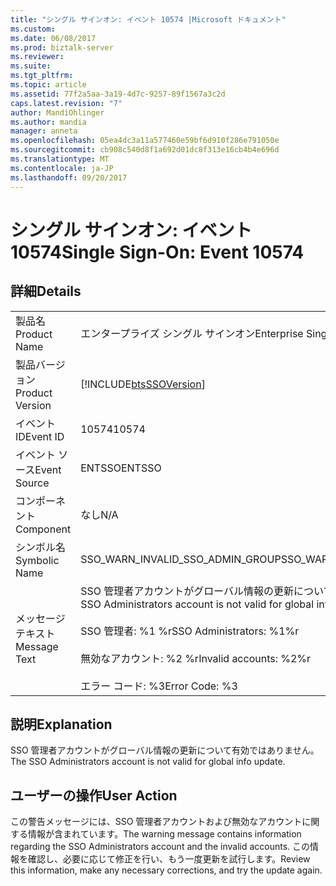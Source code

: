 ```yaml
---
title: "シングル サインオン: イベント 10574 |Microsoft ドキュメント"
ms.custom: 
ms.date: 06/08/2017
ms.prod: biztalk-server
ms.reviewer: 
ms.suite: 
ms.tgt_pltfrm: 
ms.topic: article
ms.assetid: 77f2a5aa-3a19-4d7c-9257-89f1567a3c2d
caps.latest.revision: "7"
author: MandiOhlinger
ms.author: mandia
manager: anneta
ms.openlocfilehash: 05ea4dc3a11a577460e59bf6d910f286e791050e
ms.sourcegitcommit: cb908c540d8f1a692d01dc8f313e16cb4b4e696d
ms.translationtype: MT
ms.contentlocale: ja-JP
ms.lasthandoff: 09/20/2017
---
```

# <a name="single-sign-on-event-10574"></a><span data-ttu-id="51243-102">シングル サインオン: イベント 10574</span><span class="sxs-lookup"><span data-stu-id="51243-102">Single Sign-On: Event 10574</span></span>
## <a name="details"></a><span data-ttu-id="51243-103">詳細</span><span class="sxs-lookup"><span data-stu-id="51243-103">Details</span></span>  
  
|||  
|-|-|  
|<span data-ttu-id="51243-104">製品名</span><span class="sxs-lookup"><span data-stu-id="51243-104">Product Name</span></span>|<span data-ttu-id="51243-105">エンタープライズ シングル サインオン</span><span class="sxs-lookup"><span data-stu-id="51243-105">Enterprise Single Sign-On</span></span>|  
|<span data-ttu-id="51243-106">製品バージョン</span><span class="sxs-lookup"><span data-stu-id="51243-106">Product Version</span></span>|[!INCLUDE[btsSSOVersion](../includes/btsssoversion-md.md)]|  
|<span data-ttu-id="51243-107">イベント ID</span><span class="sxs-lookup"><span data-stu-id="51243-107">Event ID</span></span>|<span data-ttu-id="51243-108">10574</span><span class="sxs-lookup"><span data-stu-id="51243-108">10574</span></span>|  
|<span data-ttu-id="51243-109">イベント ソース</span><span class="sxs-lookup"><span data-stu-id="51243-109">Event Source</span></span>|<span data-ttu-id="51243-110">ENTSSO</span><span class="sxs-lookup"><span data-stu-id="51243-110">ENTSSO</span></span>|  
|<span data-ttu-id="51243-111">コンポーネント</span><span class="sxs-lookup"><span data-stu-id="51243-111">Component</span></span>|<span data-ttu-id="51243-112">なし</span><span class="sxs-lookup"><span data-stu-id="51243-112">N/A</span></span>|  
|<span data-ttu-id="51243-113">シンボル名</span><span class="sxs-lookup"><span data-stu-id="51243-113">Symbolic Name</span></span>|<span data-ttu-id="51243-114">SSO_WARN_INVALID_SSO_ADMIN_GROUP</span><span class="sxs-lookup"><span data-stu-id="51243-114">SSO_WARN_INVALID_SSO_ADMIN_GROUP</span></span>|  
|<span data-ttu-id="51243-115">メッセージ テキスト</span><span class="sxs-lookup"><span data-stu-id="51243-115">Message Text</span></span>|<span data-ttu-id="51243-116">SSO 管理者アカウントがグローバル情報の更新について有効ではありません。%r</span><span class="sxs-lookup"><span data-stu-id="51243-116">The SSO Administrators account is not valid for global info update.%r</span></span><br /><br /> <span data-ttu-id="51243-117">SSO 管理者: %1 %r</span><span class="sxs-lookup"><span data-stu-id="51243-117">SSO Administrators: %1%r</span></span><br /><br /> <span data-ttu-id="51243-118">無効なアカウント: %2 %r</span><span class="sxs-lookup"><span data-stu-id="51243-118">Invalid accounts: %2%r</span></span><br /><br /> <span data-ttu-id="51243-119">エラー コード: %3</span><span class="sxs-lookup"><span data-stu-id="51243-119">Error Code: %3</span></span>|  
  
## <a name="explanation"></a><span data-ttu-id="51243-120">説明</span><span class="sxs-lookup"><span data-stu-id="51243-120">Explanation</span></span>  
 <span data-ttu-id="51243-121">SSO 管理者アカウントがグローバル情報の更新について有効ではありません。</span><span class="sxs-lookup"><span data-stu-id="51243-121">The SSO Administrators account is not valid for global info update.</span></span>  
  
## <a name="user-action"></a><span data-ttu-id="51243-122">ユーザーの操作</span><span class="sxs-lookup"><span data-stu-id="51243-122">User Action</span></span>  
 <span data-ttu-id="51243-123">この警告メッセージには、SSO 管理者アカウントおよび無効なアカウントに関する情報が含まれています。</span><span class="sxs-lookup"><span data-stu-id="51243-123">The warning message contains information regarding the SSO Administrators account and the invalid accounts.</span></span> <span data-ttu-id="51243-124">この情報を確認し、必要に応じて修正を行い、もう一度更新を試行します。</span><span class="sxs-lookup"><span data-stu-id="51243-124">Review this information, make any necessary corrections, and try the update again.</span></span>